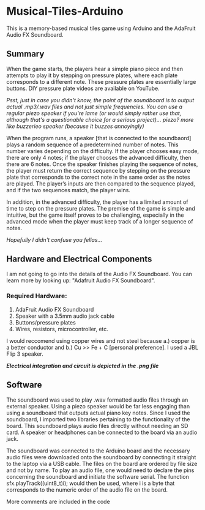 # Musical-Tiles-Arduino

This is a memory-based musical tiles game using Arduino and the AdaFruit Audio FX Soundboard.

## Summary

When the game starts, the players hear a simple piano piece and then attempts to play it by stepping on pressure plates, where each plate corresponds to a different note. These pressure plates are essentially large buttons. DIY pressure plate videos are available on YouTube. 

*Psst, just in case you didn't know, the point of the soundboard is to output actual .mp3/.wav files and not just simple frequencies. You can use a regular piezo speaker if you're lame (or would simply rather use that, although that's a questionable choice for a serious project)... piezo? more like buzzerieo speaker (because it buzzes annoyingly)*

When the program runs, a speaker [that is connected to the soundbaord] plays a random sequence of a predetermined number of notes. This number varies depending on the difficulty. If the player chooses easy mode, there are only 4 notes; if the player chooses the advanced difficulty, then there are 6 notes. Once the speaker finishes playing the sequence of notes, the player must return the correct sequence by stepping on the pressure plate that corresponds to the correct note in the same order as the notes are played. The player’s inputs are then compared to the sequence played, and if the two sequences match, the player wins. 

In addition, in the advanced difficulty, the player has a limited amount of time to step on the pressure plates. The premise of the game is simple and intuitive, but the game itself proves to be challenging, especially in the advanced mode when the player must keep track of a longer sequence of notes.

*Hopefully I didn't confuse you fellas...*


## Hardware and Electrical Components

I am not going to go into the details of the Audio FX Soundboard. You can learn more by looking up: "Adafruit Audio FX Soundboard". 

### Required Hardware:
1. AdaFruit Audio FX Soundboard
2. Speaker with a 3.5mm audio jack cable
3. Buttons/pressure plates
4. Wires, resistors, microcontroller, etc.

I would reccomend using copper wires and not steel because a.) copper is a better conductor and b.) Cu >> Fe + C [personal preference].
I used a JBL Flip 3 speaker.


***Electrical integration and circuit is depicted in the .png file***



## Software

The soundboard was used to play .wav formatted audio files through an external speaker. Using a piezo speaker would be far less engaging than using a soundboard that outputs actual piano key notes. Since I used the soundboard, I imported two libraries pertaining to the functionality of the board. This soundboard  plays audio files directly without needing an SD card. A speaker or headphones can be connected to the board via an audio jack.

The soundboard was connected to the Arduino board and the necessary audio files were downloaded onto the soundboard by connecting it straight to the laptop via a USB cable. The files on the board are ordered by file size and not by name. To play an audio file, one would need to declare the pins concerning the soundboard and initiate the software serial. The function sfx.playTrack((uint8_t)i); would then be used, where i is a byte that corresponds to the numeric order of the audio file on the board.

More comments are included in the code


